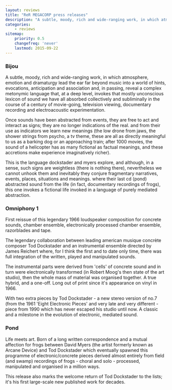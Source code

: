 ```yaml
---
layout: reviews
title: "ReR MEGACORP press releases"
description: "A subtle, moody, rich and wide-ranging work, in which atmosphere, emotion and dramaturgy lead the ear far beyond music into a world of hints, evocations, anticipation and association"
categories:
    - reviews
sitemap:
    priority: 0.5
    changefreq: 'never'
    lastmod: 2015-09-22
---
```


### Bijou

A subtle, moody, rich and wide-ranging work, in which atmosphere, emotion and dramaturgy lead the ear far beyond music into a world of hints, evocations, anticipation and association and, in passing, reveal a complex metonymic language that, at a deep level, invokes that mostly unconscious lexicon of sound we have all absorbed collectively and subliminally in the course of a century of movie-going, television viewing, documentary recording and electroacoustic experimentation.

Once sounds have been abstracted from events, they are free to act and interact as signs; they are no longer indications of the real. and from their use as indicators we learn new meanings (the low drone from jaws, the shower strings from psycho, a tv theme, these are all as directly meaningful to us as a barking dog or an approaching train; after 1000 movies, the sound of a helicopter has as many fictional as factual meanings, and these accretions make experience imaginatively richer).

This is the language dockstader and myers explore, and although, in a sense, such signs are weightless (there is nothing there), nevertheless we cannot unhook them and inevitably they conjure fragmentary narratives, events, places, situations and meanings. where their last cd (pond) abstracted sound from the life (in fact, documentary recordings of frogs), this one invokes a fictional life invoked in a language of purely mediated abstraction.

### Omniphony 1

First reissue of this legendary 1966 loudspeaker composition for concrete sounds, chamber ensemble, electronically processed chamber ensemble, razorblades and tape. 

The legendary collaboration between leading american musique concrète composer Tod Dockstader and an instrumental ensemble directed by James Reichert where, for I think the first and to date only time, there was full integration of the written, played and manipulated sounds.

The instrumental parts were derived from 'cells' of concrete sound and in turn were electronically transformed (in Robert Moog's then state of the art studio), then the whole mass of material was organised together. A true hybrid, and a one-off. Long out of print since it's appearance on vinyl in 1966.

With two extra pieces by Tod Dockstader - a new stereo version of no.7 (from the 1961 'Eight Electronic Pieces' and very late and very different - piece from 1990 which has never escaped his studio until now. A classic and a milestone in the evolution of electronic, mediated sound.

### Pond

Life meets art. Born of a long written correspondence and a mutual affection for frogs between David Myers (the artist formerly known as Arcane Device) and Tod Dockstader which eventually spawned this programme of electronic/concrete pieces derived almost entirely from field (and swamp) recordings of frogs - choral and solo - processed, manipulated and organised in a million ways. 

This release also marks the welcome return of Tod Dockstader to the lists; it's his first large-scale new published work for decades.